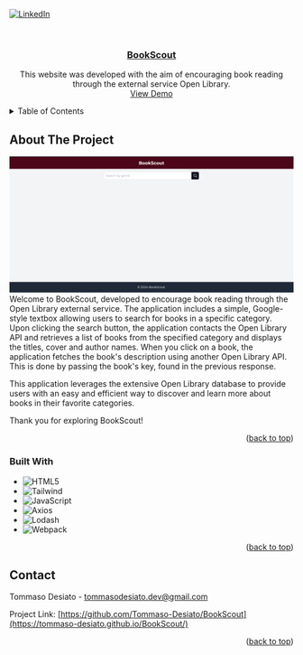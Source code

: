 
<a name="readme-top"></a>

[![LinkedIn][linkedin-shield]][linkedin-url]



<!-- PROJECT LOGO -->
<br />
<div align="center">
  <a href="https://tommaso-desiato.github.io/BookScout/">
    <h3 align="center">BookScout</h3>
  </a>

  <p align="center">
    This website was developed with the aim of encouraging book reading through the external service Open Library.
    <br />
    <a href="https://tommaso-desiato.github.io/BookScout/">View Demo</a>
    
  </p>
</div>



<!-- TABLE OF CONTENTS -->
<details>
  <summary>Table of Contents</summary>
  <ol>
    <li>
      <a href="#about-the-project">About The Project</a>
      <ul>
        <li><a href="#built-with">Built With</a></li>
      </ul>
    </li>
  <li><a href="#contact">Contact</a></li>
  </ol>
</details>



<!-- ABOUT THE PROJECT -->
## About The Project

[![Product Name Screen Shot][product-screenshot]](https://tommaso-desiato.github.io/BookScout/)
Welcome to BookScout, developed to encourage book reading through the Open Library external service.
The application includes a simple, Google-style textbox allowing users to search for books in a specific category. Upon clicking the search button, the application contacts the Open Library API and retrieves a list of books from the specified category and displays the titles, cover and author names.
When you click on a book, the application fetches the book's description using another Open Library API. This is done by passing the book's key, found in the previous response.

This application leverages the extensive Open Library database to provide users with an easy and efficient way to discover and learn more about books in their favorite categories.

Thank you for exploring BookScout!
<p align="right">(<a href="#readme-top">back to top</a>)</p>



### Built With
* ![HTML5][HTML5-shield]
* ![Tailwind](https://img.shields.io/badge/Tailwind_CSS-38B2AC?style=for-the-badge&logo=tailwind-css&logoColor=white)
* ![JavaScript](https://img.shields.io/badge/javascript-%23323330.svg?style=for-the-badge&logo=javascript&logoColor=%23F7DF1E)
* ![Axios](https://img.shields.io/badge/axios-671ddf?&style=for-the-badge&logo=axios&logoColor=white)
* ![Lodash](https://img.shields.io/badge/Lodash-3492FF?style=for-the-badge&logo=lodash&logoColor=white)
* ![Webpack](https://img.shields.io/badge/Webpack-8DD6F9?style=for-the-badge&logo=Webpack&logoColor=white)


<p align="right">(<a href="#readme-top">back to top</a>)</p>

<!-- CONTACT -->
## Contact

Tommaso Desiato - tommasodesiato.dev@gmail.com

Project Link: [https://github.com/Tommaso-Desiato/BookScout](https://tommaso-desiato.github.io/BookScout/)

<p align="right">(<a href="#readme-top">back to top</a>)</p>




<!-- MARKDOWN LINKS & IMAGES -->
<!-- https://www.markdownguide.org/basic-syntax/#reference-style-links -->


[linkedin-shield]: https://img.shields.io/badge/-LinkedIn-black.svg?style=for-the-badge&logo=linkedin&colorB=555
[linkedin-url]: https://www.linkedin.com/in/tommaso-desiato/
[product-screenshot]: src/img/bookscout-screenshot.png
[HTML5-shield]: https://img.shields.io/badge/html5-%23E34F26.svg?style=for-the-badge&logo=html5&logoColor=white
